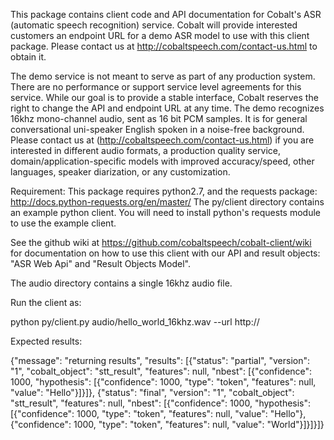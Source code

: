This package contains client code and API documentation for Cobalt's ASR (automatic speech recognition) service. Cobalt will provide interested customers an endpoint URL for a demo ASR model to use with this client package.  Please contact us at http://cobaltspeech.com/contact-us.html to obtain it.

The demo service is not meant to serve as part of any production system. There are no performance or support service level agreements for this service. While our goal is to provide a stable interface, Cobalt reserves the right to change the API and endpoint URL at any time. The demo recognizes 16khz mono-channel audio, sent as 16 bit PCM samples. It is for general conversational uni-speaker English spoken in a noise-free background.  Please contact us at (http://cobaltspeech.com/contact-us.html) if you are interested in different audio formats, a production quality service, domain/application-specific models with improved accuracy/speed, other languages, speaker diarization, or any customization. 

Requirement: This package requires python2.7, and the requests package: http://docs.python-requests.org/en/master/
The py/client directory contains an example python client.
You will need to install python's requests module to use the example client.

See the github wiki at https://github.com/cobaltspeech/cobalt-client/wiki
for documentation on how to use this client with our API and result objects: "ASR Web Api" and "Result Objects Model".

The audio directory contains a single 16khz audio file.

Run the client as:

python py/client.py audio/hello_world_16khz.wav --url http://<url provided by Cobalt>

Expected results:

{"message": "returning results", "results": [{"status": "partial", "version": "1", "cobalt_object": "stt_result", "features": null, "nbest": [{"confidence": 1000, "hypothesis": [{"confidence": 1000, "type": "token", "features": null, "value": "Hello"}]}]}, {"status": "final", "version": "1", "cobalt_object": "stt_result", "features": null, "nbest": [{"confidence": 1000, "hypothesis": [{"confidence": 1000, "type": "token", "features": null, "value": "Hello"}, {"confidence": 1000, "type": "token", "features": null, "value": "World"}]}]}]}
